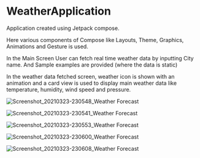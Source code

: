 # WeatherApplication

Application created using Jetpack compose.

Here various components of Compose like Layouts, Theme, Graphics, Animations and Gesture is used.

In the Main Screen User can fetch real time weather data by inputting City name. And Sample examples are provided (where the data is static)

In the weather data fetched screen, weather icon is shown with an animation and a card view is used to display main weather data like temperature, humidity, wind speed and pressure.

![Screenshot_20210323-230548_Weather Forecast](https://user-images.githubusercontent.com/59900397/112192878-5efd2f00-8c2d-11eb-971d-fc2cc9e81805.jpg)

![Screenshot_20210323-230541_Weather Forecast](https://user-images.githubusercontent.com/59900397/112192634-252c2880-8c2d-11eb-85a4-b0fe2fabd91b.jpg)

![Screenshot_20210323-230553_Weather Forecast](https://user-images.githubusercontent.com/59900397/112192910-67ee0080-8c2d-11eb-8b64-f5814021a55a.jpg)

![Screenshot_20210323-230600_Weather Forecast](https://user-images.githubusercontent.com/59900397/112192961-720fff00-8c2d-11eb-9b90-d754e2422678.jpg)

![Screenshot_20210323-230608_Weather Forecast](https://user-images.githubusercontent.com/59900397/112192976-74725900-8c2d-11eb-9392-aee57babd68b.jpg)





